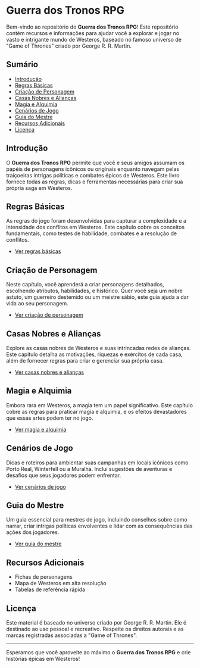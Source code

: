 # Guerra dos Tronos RPG

Bem-vindo ao repositório do **Guerra dos Tronos RPG**! Este repositório contém recursos e informações para ajudar você a explorar e jogar no vasto e intrigante mundo de Westeros, baseado no famoso universo de "Game of Thrones" criado por George R. R. Martin.

## Sumário

- [Introdução](#introdução)
- [Regras Básicas](#regras-básicas)
- [Criação de Personagem](#criação-de-personagem)
- [Casas Nobres e Alianças](#casas-nobres-e-alianças)
- [Magia e Alquimia](#magia-e-alquimia)
- [Cenários de Jogo](#cenários-de-jogo)
- [Guia do Mestre](#guia-do-mestre)
- [Recursos Adicionais](#recursos-adicionais)
- [Licença](#licença)

## Introdução

O **Guerra dos Tronos RPG** permite que você e seus amigos assumam os papéis de personagens icônicos ou originais enquanto navegam pelas traiçoeiras intrigas políticas e combates épicos de Westeros. Este livro fornece todas as regras, dicas e ferramentas necessárias para criar sua própria saga em Westeros.

## Regras Básicas

As regras do jogo foram desenvolvidas para capturar a complexidade e a intensidade dos conflitos em Westeros. Este capítulo cobre os conceitos fundamentais, como testes de habilidade, combates e a resolução de conflitos.

- [Ver regras básicas](Livro_Base.pdf#page=10)

## Criação de Personagem

Neste capítulo, você aprenderá a criar personagens detalhados, escolhendo atributos, habilidades, e histórico. Quer você seja um nobre astuto, um guerreiro destemido ou um meistre sábio, este guia ajuda a dar vida ao seu personagem.

- [Ver criação de personagem](documento.pdf#page=25)

## Casas Nobres e Alianças

Explore as casas nobres de Westeros e suas intrincadas redes de alianças. Este capítulo detalha as motivações, riquezas e exércitos de cada casa, além de fornecer regras para criar e gerenciar sua própria casa.

- [Ver casas nobres e alianças](documento.pdf#page=45)

## Magia e Alquimia

Embora rara em Westeros, a magia tem um papel significativo. Este capítulo cobre as regras para praticar magia e alquimia, e os efeitos devastadores que essas artes podem ter no jogo.

- [Ver magia e alquimia](documento.pdf#page=70)

## Cenários de Jogo

Dicas e roteiros para ambientar suas campanhas em locais icônicos como Porto Real, Winterfell ou a Muralha. Inclui sugestões de aventuras e desafios que seus jogadores podem enfrentar.

- [Ver cenários de jogo](documento.pdf#page=100)

## Guia do Mestre

Um guia essencial para mestres de jogo, incluindo conselhos sobre como narrar, criar intrigas políticas envolventes e lidar com as consequências das ações dos jogadores.

- [Ver guia do mestre](documento.pdf#page=130)

## Recursos Adicionais

- Fichas de personagens
- Mapa de Westeros em alta resolução
- Tabelas de referência rápida

## Licença

Este material é baseado no universo criado por George R. R. Martin. Ele é destinado ao uso pessoal e recreativo. Respeite os direitos autorais e as marcas registradas associadas a "Game of Thrones".

---

Esperamos que você aproveite ao máximo o **Guerra dos Tronos RPG** e crie histórias épicas em Westeros!
